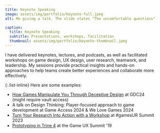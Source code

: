 ```yaml
---
title: Keynote Speaking
image: assets/img/portfolio/keynote-full.jpeg
alt: Me giving a talk. The slide states "The uncomfortable questions"

caption:
  title: Keynote Speaking
  subtitle: Presentations, workshops, facilitation
  thumbnail: assets/img/portfolio/keynote-thumbnail.jpeg
---
```

I have delivered keynotes, lectures, and podcasts, as well as facilitated workshops on game design, UX design, user research, teamwork, and leadership. My sessions provide practical insights and hands-on approaches to help teams create better experiences and collaborate more effectively.

{:.list-inline}
Here are some examples:
* [How Games Manipulate You Through Deceptive Design](https://gdcvault.com/play/1034508/Free-to-Play-Summit-How) at GDC24 (might require vault access)
* A talk on Design Thinking: Player-focused approach to game development at Game Access 2024 & We Love Games 2024
* [Turn Your Research Into Action with a Workshop](https://youtu.be/6MdoGUueGdQ?list=PLsl1h_zG-cXMIjP0Tj0uPNpV2ZkxVQKdX) at #gamesUR Summit 2023
* [Prototyping in Trine 4](https://www.youtube.com/watch?v=h8nek232kHE) at the Game UX Summit '19

